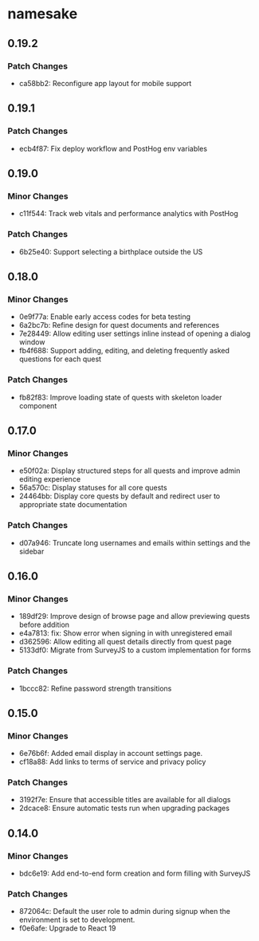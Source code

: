 # namesake

## 0.19.2

### Patch Changes

- ca58bb2: Reconfigure app layout for mobile support

## 0.19.1

### Patch Changes

- ecb4f87: Fix deploy workflow and PostHog env variables

## 0.19.0

### Minor Changes

- c11f544: Track web vitals and performance analytics with PostHog

### Patch Changes

- 6b25e40: Support selecting a birthplace outside the US

## 0.18.0

### Minor Changes

- 0e9f77a: Enable early access codes for beta testing
- 6a2bc7b: Refine design for quest documents and references
- 7e28449: Allow editing user settings inline instead of opening a dialog window
- fb4f688: Support adding, editing, and deleting frequently asked questions for each quest

### Patch Changes

- fb82f83: Improve loading state of quests with skeleton loader component

## 0.17.0

### Minor Changes

- e50f02a: Display structured steps for all quests and improve admin editing experience
- 56a570c: Display statuses for all core quests
- 24464bb: Display core quests by default and redirect user to appropriate state documentation

### Patch Changes

- d07a946: Truncate long usernames and emails within settings and the sidebar

## 0.16.0

### Minor Changes

- 189df29: Improve design of browse page and allow previewing quests before addition
- e4a7813: fix: Show error when signing in with unregistered email
- d362596: Allow editing all quest details directly from quest page
- 5133df0: Migrate from SurveyJS to a custom implementation for forms

### Patch Changes

- 1bccc82: Refine password strength transitions

## 0.15.0

### Minor Changes

- 6e76b6f: Added email display in account settings page.
- cf18a88: Add links to terms of service and privacy policy

### Patch Changes

- 3192f7e: Ensure that accessible titles are available for all dialogs
- 2dcace8: Ensure automatic tests run when upgrading packages

## 0.14.0

### Minor Changes

- bdc6e19: Add end-to-end form creation and form filling with SurveyJS

### Patch Changes

- 872064c: Default the user role to admin during signup when the environment is set to development.
- f0e6afe: Upgrade to React 19
